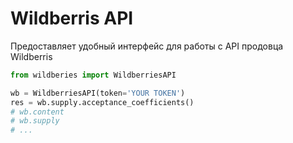 # Wildberris API

Предоставляет удобный интерфейс для работы с API продовца Wildberris

```python
from wildberies import WildberriesAPI

wb = WildberriesAPI(token='YOUR TOKEN')
res = wb.supply.acceptance_coefficients()
# wb.content
# wb.supply
# ...

```

